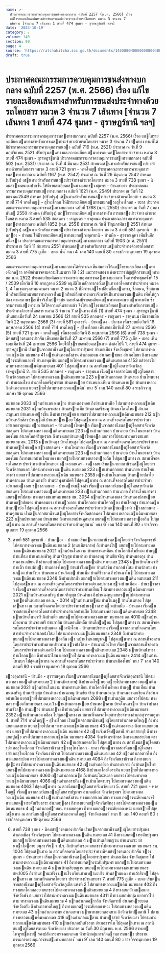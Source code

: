 ```yaml
---
name: >-
  ประกาศคณะกรรมการควบคุมการขนส่งทางบกกลาง ฉบับที่ 2257 (พ.ศ. 2566) เรื่อง
  แก้ไขรายละเอียดเส้นทางสำหรับการขนส่งประจำทางด้วยรถโดยสาร หมวด 3 จำนวน 7
  เส้นทาง [จำนวน 7 เส้นทาง 1 สายที่ 474 ชุมพร - สุราษฎร์ธานี ฯลฯ]
date: '2023-10-19'
category: ง
volume: 140
section: 80
page: 4
source: 'https://ratchakitcha.soc.go.th/documents/140D080N0000000000400.pdf'
draft: true
---
```


# ประกาศคณะกรรมการควบคุมการขนส่งทางบกกลาง ฉบับที่ 2257 (พ.ศ. 2566) เรื่อง แก้ไขรายละเอียดเส้นทางสำหรับการขนส่งประจำทางด้วยรถโดยสาร หมวด 3 จำนวน 7 เส้นทาง [จำนวน 7 เส้นทาง 1 สายที่ 474 ชุมพร - สุราษฎร์ธานี ฯลฯ]

ประกาศคณะกรรมการควบคุมการขนสงทางบกกลาง ฉบับที่ 2257 (พ.ศ. 2566) เรื่อง แกไขรายละเอียดเสนทางสําหรับการขนสงประจําทางด้วยรถโดยสาร หมวด 3 จํานวน 7 เสนทาง ตามที่ได้มีประกาศคณะกรรมการควบคุมการขนสง ฉบับที่ 719 (พ.ศ. 2521) ประกาศ ณ วันที่ 9 พฤศจิกายน 2521 ปรับปรุงเสนทางและรายละเอียดเสนทางรถยนตโดยสารประจําทาง หมวด 3 สายที่ 474 ชุมพร - สุราษฎรธานี ประกาศคณะกรรมการควบคุมการขนสงทางบกกลาง ฉบับที่ 502 (พ.ศ. 2531) ประกาศ ณ วันที่ 4 มีนาคม 2531 กําหนดเสนทางสําหรับการขนสงปร ะจําทางด้วยรถโดยสาร หมวด 3 สายที่ 721 ชุมพร - หาดใหญ ประกาศคณะกรรมการควบคุมการขนสงทางบกกลาง ฉบับที่ 1167 (พ.ศ. 2542) ประกาศ ณ วันที่ 29 มิถุนายน 2542 กําหนด (ปรับปรุง) เสนทางสําหรับการขนสงประจําทางด้วยรถโดยสาร หมวด 3 สายที่ 738 ชุมพร - นิคมสรางตนเองปากจั่น ให้มีรายละเอียดเสนทางแยกชวงชุมพร - บ้านเขายาว ประกาศคณะกรรมการควบคุมการขนสงทางบกกลาง ฉบับที่ 1621 (พ.ศ. 2549) ประกาศ ณ วันที่ 12 มกราคม2549 กําหนด (ปรับปรุง) เสนทางสําหรับการขนสงประจําทางด้วยรถโดยสา ร หมวด 3 สายที่ 714 หาดใหญ - สุไหงโกลก ให้มีรายละเอียดเสนทางแยกชวงสุไหงโกลก - ยะลา ประกาศคณะกรรมการควบคุมการขนสงทางบกกลาง ฉบับที่ 1768 (พ.ศ. 2550) ประกาศ ณ วันที่ 7 กุมภาพันธ 2550 กําหนด (ปรับปรุง) แกไขรายละเอียดเสนทางสําหรับ การขนสงประจําทางด้วยรถโดยสาร หมวด 3 สายที่ 535 สกลนคร - เรณูนคร - ธาตุพนม ประกาศคณะกรรมการควบคุมการขนสงทางบกกลาง ฉบับที่ 1852 (พ.ศ. 2551) ประกาศ ณ วันที่ 11กุมภาพันธ 2551 กําหนด (ปรับปรุง) เสนทางสําหรับการขนสงประจําทางด้วยรถโดยสาร หมวด 3 สายที่ 581 อุดรธานี - บ้านกอง - ปากชม ให้มีรายละเอียดเสนทางแยกชวงอุดรธานี - บ้านผือ - สุวรรณคูหา เพิ่มขึ้นอีกหนึ่งชวง ประกาศคณะกรรมการควบคุมการขนสงทางบกกลาง ฉบับที่ 1903 (พ.ศ. 2551) ประกาศ ณ วันที่ 11 กันยายน 2551 กําหนดเสนทางสําหรับการขนสงประจําทางด้วยรถโดยสาร หมวด 3 สายที่ 775 ภูเก็ต - เบตง นั้น ้ หนา 4 ่ เลม 140 ตอนที่ 80 ง ราชกิจจานุเบกษา 19 ตุลาคม 2566

คณะกรรมการควบคุมการขนสงทางบกกลางได้พิจารณาเห็นสมควรให้แกไขรายละเอียด เสนทางดังกลาว อาศัยอํานาจตามความในมาตรา 19 ( 2) และวรรคสอง แห่งพระราชบัญญัติการขนสงทางบก พ.ศ. 2522 ประกอบกับมติคณะกรรมการควบคุมการขนสงทางบกกลาง ในการประชุมครั้งที่ 15 / 2539 เมื่อวันที่ 16 กรกฎาคม 2539 อนุมัติในหลักการกรณีเสนทางรถโดยสารประจําทาง หมวด 1, 4 ในเขตกรุงเทพมหานคร หมวด 2 หมวด 3 ที่มีการแกไขเปลี่ยนชื่อเสนทาง, ชื่อถนน, ชื่อสถานที่ หรือเปลี่ยนหมายเลขทางหลวงใหม หรือเปลี่ยนทางหลวงจังหวัดเป็นทางหลวงแผนดิน เพื่อให้ถูกต้อง ตามสภาพขอเท็จจริงในปจจุบัน และยังคงมีรายละเอียดเสนทางตามแนวเสนทางเดิม ซึ่งกรมการขนสงทางบก ได้ให้ความเห็นชอบแล้ว จึงให้แกไขรายละเอียดเสนทางสําหรับการขนสงประจําทางด้วยรถโดยสาร หมวด 3 จํานวน 7 เสนทาง ดังนี้ (1) สายที่ 474 ชุมพร - สุราษฎรธานี เห็นชอบเมื่อวันที่ 24 เมษายน 2566 (2) สายที่ 535 สกลนคร - เรณูนคร - ธาตุพนม เห็นชอบเมื่อวันที่ 22 พฤษภาคม 2566 (3) สายที่ 581 อุดรธานี - บ้านกอง - ปากชม เห็นชอบเมื่อวันที่ 16 พฤษภาคม 2566 (4) สายที่ 714 หาดใหญ - สุไหงโกลก เห็นชอบเมื่อวันที่ 27 เมษายน 2566 (5) สายที่ 721 ชุมพร - หาดใหญ เห็นชอบเมื่อวันที่ 8 พฤษภาคม 2566 (6) สายที่ 738 ชุมพร - นิคมสรางตนเองปากจั่น เห็นชอบเมื่อวันที่ 27 เมษายน 2566 (7) สายที่ 775 ภูเก็ต - เบตง เห็นชอบเมื่อวันที่ 24 เมษายน 2566 โดยให้ใชรายละเอียดเสนทาง ดังต่อไปนี้ 1. สายที่ 474 ชุมพร - สุราษฎรธานี เริ่มตนจากสถานีขนสงผู้โดยสารปฐมพร อําเภอเมือง จังหวัดชุมพร ไปตามทางหลวงแผนดิน หมายเลข 41 ผานอําเภอหลังสวน อําเภอละแม อําเภอทาชนะ อําเภอไชยา ถึงทางแยกตางระดับหนองขรี อําเภอพุนพิน แยกซายไปตามทางหลวงแผนดินหมายเลข 4153 แล้วตรงไปตามทางหลวงแผนดินหมายเลข 401 ไปสุดเสนทาง ณ สถานีขนสงผู้โดยสารจังหวัดสุราษฎรธานี 2. สายที่ 535 สกลนคร - เรณูนคร - ธาตุพนม เริ่มตนจากสถานีขนสงผู้โดยสารจังหวัดสกลนคร ไปตามทางหลวงแผนดินหมายเลข 223 ผานบ้านกกกอก บ้านนายอ บ้านโพนยางคํา บ้านตองโขบ อําเภอโคกศรีสุพรรณ บ้านดงนอย บ้านหนองเหียน บ้านหนองบอ บ้านทางหลวง ถึงอําเภอนาแก แยกซายไปตามทางหลวงแผนดิน ้ หนา 5 ่ เลม 140 ตอนที่ 80 ง ราชกิจจานุเบกษา 19 ตุลาคม 2566

หมายเลข 2033 ผานบ้านหนองหาง บ้านหนองหอย ถึงบ้านนาเหนือ ไปตามทางหลวงแผนดิน หมายเลข 2031 ผานบ้านพระซอง บ้านสรางเม็ก บ้านลาดศรีชมพู บ้านนาโดนใหม อําเภอเรณูนคร บ้านหนองยางชิ้น ถึงบ้านธาตุนอย แยกขวาไปตามทางหลวงแผนดินหมายเลข 212 ผานบ้านหลักศิลา บ้านบุงฮี บ้านเหลานอย ไปสุดเสนทาง ณ สถานที่จอดรถโดยสารประจําทางอําเภอธาตุพนม ชวงสกลนคร - บ้านเหลาโพนคอ เริ่มตนจากสถานีขนสงผู้โดยสารจังหวัดสกลนคร ไปตามทางหลวงแผนดินหมายเลข 223 ผานบ้านกกกอก บ้านนายอ บ้านโพนยางคํา บ้านตองโขบ อําเภอโคกศรีสุพรรณ ถึงทางแยกบ้านเหลาโพนคอ แยกขวาไปตามทางหลวงชนบทหมายเลข สน. 2013 ผานบ้านดุง บ้านโพนสูง ไปสุดเสนทาง ณ สถานที่จอดรถโดยสารประจําทางบ้านเหลาโพนคอ ชวงสกลนคร - บ้านโพนทอง เริ่มตนจากสถานีขนสงผู้โดยสารจังหวัดสกลนคร ไปตามทางหลวงแผนดินหมายเลข 223 ผานบ้านกกกอก บ้านนายอ บ้านโพนยางคํา บ้านตองโขบ ถึงทางแยกบ้านโพนทอง แยกซายไปตามทางหลวงทองถิ่น ไปสุดเสนทาง ณ สถานที่จอดรถโดยสาร ประจําทางบ้านโพนทอง ชวงสกลนคร - เตางอย เริ่มตนจากสถานีขนสงผู้โดยสารจังหวัดสกลนคร ไปตามทางหลวงแผนดิน หมายเลข 223 ผานบ้านกกกอก บ้านนายอ บ้านโพนยางคํา แยกขวาไปตามทางหลวงแผนดิน หมายเลข 2358 ผานบ้านโนนหอม บ้านหวยปลาใย บ้านตากแดด บ้านหนองบัว บ้านน้ําพุงสามัคคี ไปสุดเสนทาง ณ สถานที่จอดรถโดยสารประจําทางอําเภอเตางอย ชวงสกลนคร - บ้านดานมวงคํา เริ่มตนจากสถานีขนสงผู้โดยสารจังหวัดสกลนคร ไปตามทางหลวงแผนดินหมายเลข 223 ผานบ้านกกกอก บ้านนายอ ถึงบ้านโพนยางคํา แยกซายไปตาม ทางหลวงชนบทหมายเลข สน. 3054 ผานบ้านหนองแดง บ้านหนองปลานอย บ้านเหลาปอแดง บ้านดอนยาง บ้านมวงลาย บ้านโคกลาย บ้านโคกกอง บ้านโคกสูง บ้านลาดคอ บ้านปาปอ ไปสุดเสนทาง ณ สถานที่จอดรถโดยสารประจําทางบ้านดานมวงคํา ชวงสกลนคร - บ้านคูสนาม เริ่มตนจากสถานีขนสงผู้โดยสารจังหวัดสกลนคร ไปตามทางหลวงแผนดินหมายเลข 223 ผานบ้านกกกอก บ้านนายอ ถึงทางแยกบ้านคูสนาม แยกซายไปตามทางหลวงทองถิ่น ไปสุดเสนทาง ณ สถานที่จอดรถโดยสารประจําทางบ้านคูสนาม ้ หนา 6 ่ เลม 140 ตอนที่ 80 ง ราชกิจจานุเบกษา 19 ตุลาคม 2566

3. สายที่ 581 อุดรธานี - บ้านกอง - ปากชม เริ่มตนจากสถานีขนสงผู้โดยสารจังหวัดอุดรธานี ไปตามทางหลวงแผนดินหมายเลข 2 (ถนนมิตรภาพ) ถึงบ้านดงไร แยกซายไปตามทางหลวงแผนดินหมายเลข 2021 ผานบ้านโนนงาม บ้านพรานเหมือน บ้านโคกกิ่งโพธิ์ทอง บ้านดู บ้านเทื่อม บ้านหนองหัวคู บ้านเจริญสุข บ้านคําบง บ้านดงหมู บ้านชัยเจริญ บ้านหนองกุง บ้านหนองนกเขียน ถึงอําเภอบ้านผือ ไปตามทางหลวงแผนดิน หมายเลข 2348 ผานบ้านโนนวารี บ้านติ้ว บ้านผักบุง บ้านกลางใหญ บ้านน้ําซึมนอย บ้านน้ําซึม อําเภอน้ําโสม บ้านน้ําทรง บ้านกอง บ้านวังบง บ้านนาแค บ้านวังแข บ้านเพิ่ม บ้านคีรีวงกต ถึงบ้านนาโม ไปตามทางหลวงแผนดินหมายเลข 2348 ถึงบ้านปากมั่ง แยกซายไปตามทางหลวงแผนดิน หมายเลข 211 ไปสุดเสนทาง ณ สถานที่จอดรถโดยสารประจําทางอําเภอปากชม ชวงบ้านเทื่อม - บ้านขาวสาร เริ่มตนจากสถานที่จอดรถโดยสารประจําทางบ้านเทื่อม ไปตามทางหลวงแผนดินหมายเลข 2021 ผานบ้านหนองหัวคู บ้านเจริญสุข บ้านคําบง ถึงบ้านดงหมู แยกซายไปตามทางหลวงทองถิ่นหมายเลข อด.ถ. - 0014 ผานบ้านนาลอม บ้านโนนดู บ้านโนนทอง ไปสุดเสนทาง ณ สถานที่จอดรถโดยสารประจําทางบ้านขาวสาร ชวงบ้านผือ - บ้านแดง เริ่มตนจากสถานที่จอดรถโดยสารประจําทางอําเภอบ้านผือ ไปตามทางหลวงแผนดินหมายเลข 2348 ผานบ้านโนนวารี ถึงบ้านติ้ว แยกซายไปตามทางหลวงชนบท หมายเลข อด.4010 ผานบ้านเมืองพาน บ้านจอมศรี บ้านกาลึม บ้านดอนขี้เหล็ก บ้านไผลอม ไปสุดเสนทาง ณ สถานที่จอดรถโดยสารประจําทางบ้านแดง ชวงน้ําโสม - บ้านเทพประทาน เริ่มตนจากสถานที่จอดรถโดยสารประจําทางอําเภอน้ําโสม ไปตามทางหลวงแผนดินหมายเลข 2348 ถึงบ้านน้ําทรง แยกซายไปตามทางหลวงทองถิ่น ผา นบ้านโนนสมบูรณ ไปสุดเสนทาง ณ สถานที่จอดรถโดยสารประจําทางบ้านเทพประทาน ชวงน้ําโสม - บ้านนาเมืองไทย เริ่มตนจากสถานที่จอดรถโดยสารประจําทางอําเภอน้ําโสม ไปตามทางหลวงแผนดินหมายเลข 2348 ผานบ้านน้ําทรง บ้านโคกนอย ถึงบ้านน้ําโสม แยกซายไปตาม ทางหลวงแผนดินหมายเลข 2414 ผานบ้านโนนบก ไปสุดเสนทาง ณ สถานที่จอดรถโดยสารประจําทาง บ้านนาเมืองไทย ้ หนา 7 ่ เลม 140 ตอนที่ 80 ง ราชกิจจานุเบกษา 19 ตุลาคม 2566

ชวงอุดรธานี - บ้านผือ - สุวรรณคูหา เริ่มตนจากสถานีขนสงผู้โดยสารจังหวัดอุดรธานี ไปตามทางหลวงแผนดินหมายเลข 2 (ถนนมิตรภาพ) ถึงบ้านดงไร แยกซายไปตามทางหลวงแผนดิน หมายเลข 2021 ผานบ้านโนนงาม บ้านพรานเหมือน บ้านโคกกิ่งโพธิ์ทอง บ้านดู บ้านเทื่อม บ้านหนองหัวคู บ้านเจริญสุข บ้านคําบง บ้านดงหมู บ้านชัยเจริญ บ้านหนองกุง บ้านหนองนกเขียน ถึงอําเภอบ้านผือ แยกซายไปตามทางหลวงแผนดินหมายเลข 2098 ผานบ้านภูดิน แยกขวาไปตาม ทางหลวงทองถิ่นหมายเลข อด.ถ.1 ผานบ้านกลางนอย บ้านเหลาคาม บ้านโนนสวาง บ้านจําปาดง บ้านขัวลอ บ้านมวง บ้านนาอาง ถึงบ้านกุดผึ้ง แยกขวาไปตามทางหลวงแผนดินหมายเลข 2352 ผานบ้านหนองเหลือง ไปสุดเสนทาง ณ สถานที่จอดรถโดยสารประจําทางอําเภอสุวรรณคูหา 4. สายที่ 714 หาดใหญ - สุไหงโกลก เริ่มตนจากสถานีขนสงผู้โดยสารอําเภอหาดใหญ ถึงทางแยกคลองหวะ แยกซายไปตาม ทางหลวงแผนดินหมายเลข 43 ผานอําเภอจะนะ ถึงทางแยกดอนยาง แยกซายไปตามทางหลวงแผนดิน หมายเลข 42 ผานจังหวัดปตตานี อําเภอสายบุรี ถึงทางแยกปูตะ ตรงไปตามทางหลวงแผนดิน หมายเลข 4084 จังหวัดนราธิวาส ถึงทางแยกสะปอม ตรงไปตามทางหลวงแผนดินหมายเลข 42 ผานอําเภอตากใบ ไปสุดเสนทาง ณ สถานีขนสงผู้โดยสารอําเภอสุไหงโกลก จังหวัดนราธิวาส ชวงสุไหงโกลก - ยะลา เริ่มตนจากสถานีขนสงผู้โดยสารอําเภอสุไหงโกลก จังหวัดนราธิวาส ไปตามทางหลวงแผนดินหมายเลข 42 ผานอําเภอตากใบ ถึงทางแยกสะปอม ตรงไปตามทางหลวงแผนดิน หมายเลข 4084 ถึงจังหวัดนราธิวาส ถึงทางแยกปูตะ ตรงไปตามทางหลวงแผนดินหมายเลข 42 ผานอําเภอยี่งอ อําเภอบาเจาะ ถึงบ้านตนไทร แยกซายไปตามทางหลวงแผนดินหมายเลข 4168 ถึงบ้านตาโละดือรามัน แยกซายไปตามทางหลวงแผนดินหมายเลข 4060 ผานอําเภอกะพอ ถึงบ้านตะโละหะลอ แยกขวาไปตามทางหลวงแผนดินหมายเลข 4066 ผานอําเภอรามัน ผานบ้านโกตาบารุ ไปตามทางหลวงแผนดินหมายเลข 4063 ไปสุดเสนทาง ณ สถานีขนสงผู้โดยสารจังหวัดยะลา 5. สายที่ 721 ชุมพร - หาดใหญ เริ่มตนจากสถานีขนสงผู้โดยสารปฐมพร อําเภอเมือง จังหวัดชุมพร ไปตามทางหลวงแผนดิน หมายเลข 41 ผานอําเภอหลังสวน ทางแยกอําเภอไชยา ทางแย กตางระดับหนองขรี ทางแยกตางระดับเวียงสระ อําเภอทุงสง ถึงทางแยกเขาจังหวัดพัทลุง ตรงไปตามทางหลวงแผนดินหมายเลข 4 ผานอําเภอปาบอน ทางแยกคูหา ถึงทางแยกตางระดับคลองหวะ แยกซายไปสุดเสนทาง ณ สถานีขนสงผู้โดยสารอําเภอหาดใหญ จังหวัดสงขลา ้ หนา 8 ่ เลม 140 ตอนที่ 80 ง ราชกิจจานุเบกษา 19 ตุลาคม 2566

6. สายที่ 738 ชุมพร - นิคมสรางตนเองปากจั่น เริ่มตนจากสถานีขนสงผู้โดยสารปฐมพร อําเภอเมือง จังหวัดชุมพร ไปตามทางหลวงแผนดิน หมายเลข 41 ถึงทางแยกตางระดับปฐมพร แยกซายไปตามทางหลวงแผนดินหมายเลข 4 ผานบ้านเสียบญวน บ้านนาแซะ บ้านทาไมลาย อนุสาวรีย จ.ป.ร. ถึงบ้านหินซอง แยกขวาไปตามทางหลวงชนบท หมายเลข รน. 1004 ไปสุดเสนทาง ณ สถานที่จอดรถโดยสารประจําทางนิคมสรางตนเองปากจั่น ชวงชุมพร - บ้านเขายาว เริ่มตนจากสถานีขนสงผู้โดยสารปฐมพร อําเภอเมือง จังหวัดชุมพร ไปตามทางหลวงแผนดินหมายเลข 41 ถึงทางแยกตางระดับปฐมพร แยกซายไปตามทางหลวงแผนดิน หมายเลข 4 ผานบ้านเสียบญวน แยกซายไปตามทางหลวงชนบทหมายเลข ชพ.1005 ถึงบ้านทามะปริง ผานโรงเรียนบ้านทามะปริง บ้านสานแดง บ้านถ้ําสิงห ไปสุดเสนทาง ณ สถานที่จอดรถโดยสาร ประจําทางบ้านเขายาว 7. สายที่ 775 ภูเก็ต - เบตง เริ่มตนจากสถานีขนสงผู้โดยสารจังหวัดภูเก็ต แห่งที่ 2 ไปตามทางหลวงแผนดิน หมายเลข 402 ถึงทางแยกโคกกลอย แยกขวาไปตามทางหลวงแผนดินหมายเลข 4 ถึงทางแยกวังหมอแกง จังหวัดพังงา แยกขวาไปตามทางหลวงแผนดินหมายเลข 4311 ถึงทางแยกทับปุด แยกขวาไปตาม ทางหลวงแผนดินหมายเลข 4 ผานอําเภออาวลึก จังหวัดกระบี่ อําเภอหวยยอด จังหวัดตรัง ถึงอําเภอหาดใหญ ถึงทางแยกตางระดับคลองหวะ ไปตามทางหลวงแผนดินหมายเลข 43 ผานอําเภอจะนะ อําเภอเทพา ผานทางแยกดอนยาง ถึงจังหวัดปตตานี ไ ปตามทางหลวงแผนดินหมายเลข 418 ผานอําเภอแมลาน บ้านทาสาป จังหวัดยะลา ไปตามทางหลวงแผนดินหมายเลข 410 ผานอําเภอบันนังสตา อําเภอธารโต ไปสุดเสนทาง ณ สถานีขนสงผู้โดยสารเบตง จังหวัดยะลา ประกาศ ณ วันที่ 30 มิถุนายน พ.ศ. 2566 สรพงศ ไพฑูรยพงษ รองปลัดกระทรวงคมนาคม หัวหน้ากลุ่มภารกิจดานการขนสง ประธานกรรมการควบคุมการขนสงทางบกกลาง ้ หนา 9 ่ เลม 140 ตอนที่ 80 ง ราชกิจจานุเบกษา 19 ตุลาคม 2566

